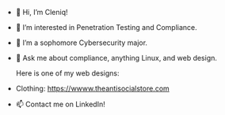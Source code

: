 - 👋 Hi, I’m Cleniq!
- 👀 I’m interested in Penetration Testing and Compliance.
- 🌱 I’m a sophomore Cybersecurity major.
- 💞️ Ask me about compliance, anything Linux, and web design.

  Here is one of my web designs:

- Clothing: https://wwww.theantisocialstore.com

 
- 📫 Contact me on LinkedIn!
<!---
cdanescmd/cdanescmd is a ✨ special ✨ repository because its `README.md` (this file) appears on your GitHub profile.
You can click the Preview link to take a look at your changes.
--->
